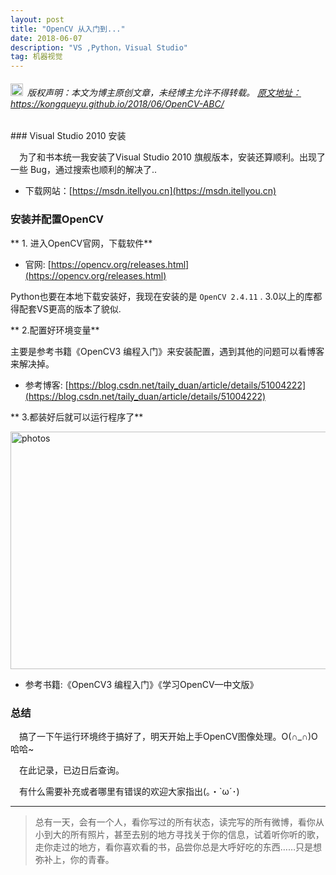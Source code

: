```yaml
---
layout: post
title: "OpenCV 从入门到..."
date: 2018-06-07 
description: "VS ,Python，Visual Studio"
tag: 机器视觉
---   
```




<h6><img src="https://robotkang-1257995526.cos.ap-chengdu.myqcloud.com/icon/copyright.png" alt="copyright" style="display:inline;margin-bottom: -5px;" width="20" height="20"> 版权声明：本文为博主原创文章，未经博主允许不得转载。
<a target="_blank" href="https://kongqueyu.github.io/2018/06/OpenCV-ABC/">原文地址：https://kongqueyu.github.io/2018/06/OpenCV-ABC/ </a>
</h6>
### Visual Studio 2010 安装


　为了和书本统一我安装了Visual Studio 2010 旗舰版本，安装还算顺利。出现了一些 Bug，通过搜索也顺利的解决了..        
 - 下载网站：[https://msdn.itellyou.cn](https://msdn.itellyou.cn)       

###  安装并配置OpenCV            

   
** 1. 进入OpenCV官网，下载软件**     

- 官网: [https://opencv.org/releases.html](https://opencv.org/releases.html)       

Python也要在本地下载安装好，我现在安装的是 `OpenCV 2.4.11` . 3.0以上的库都得配套VS更高的版本了貌似.   

** 2.配置好环境变量**       

主要是参考书籍《OpenCV3 编程入门》来安装配置，遇到其他的问题可以看博客来解决掉。
- 参考博客: [https://blog.csdn.net/taily_duan/article/details/51004222](https://blog.csdn.net/taily_duan/article/details/51004222)       


** 3.都装好后就可以运行程序了**    


<img src="https://robotkang-1257995526.cos.ap-chengdu.myqcloud.com/hello%20OpenCV.png" width="630" height="380" alt="photos"/>

- 参考书籍:《OpenCV3 编程入门》《学习OpenCV—中文版》 

### 总结


&emsp;搞了一下午运行环境终于搞好了，明天开始上手OpenCV图像处理。O(∩_∩)O哈哈~             

&emsp;在此记录，已边日后查询。

&emsp;有什么需要补充或者哪里有错误的欢迎大家指出(｡・`ω´･)        


           
----------
>  总有一天，会有一个人，看你写过的所有状态，读完写的所有微博，看你从小到大的所有照片，甚至去别的地方寻找关于你的信息，试着听你听的歌，走你走过的地方，看你喜欢看的书，品尝你总是大呼好吃的东西……只是想弥补上，你的青春。





